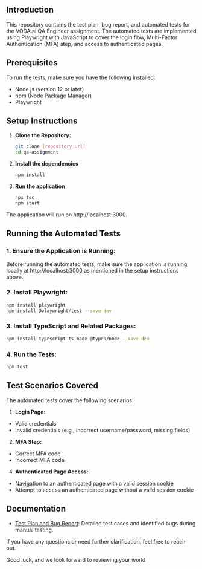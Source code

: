## Introduction

This repository contains the test plan, bug report, and automated tests for the VODA.ai QA Engineer assignment. The automated tests are implemented using Playwright with JavaScript to cover the login flow, Multi-Factor Authentication (MFA) step, and access to authenticated pages.

## Prerequisites

To run the tests, make sure you have the following installed:
  - Node.js (version 12 or later)
  - npm (Node Package Manager)
  - Playwright

## Setup Instructions

1. **Clone the Repository:**
   ```bash
   git clone [repository_url]
   cd qa-assignment
   ```
2. **Install the dependencies**
   ```bash
   npm install
   ```
3. **Run the application**
   ```bash
   npx tsc
   npm start
   ```
The application will run on http://localhost:3000.

## Running the Automated Tests

### 1. Ensure the Application is Running:
Before running the automated tests, make sure the application is running locally at http://localhost:3000 as mentioned in the setup instructions above.

### 2. Install Playwright:
   ```bash
   npm install playwright
   npm install @playwright/test --save-dev
   ```
### 3. Install TypeScript and Related Packages:
   ```bash
   npm install typescript ts-node @types/node --save-dev
   ```
### 4. Run the Tests:
   ```bash
   npm test
   ```
## Test Scenarios Covered

The automated tests cover the following scenarios:

1. **Login Page:**

  - Valid credentials
  - Invalid credentials (e.g., incorrect username/password, missing fields)

2. **MFA Step:**

  - Correct MFA code
  - Incorrect MFA code

4. **Authenticated Page Access:**

  - Navigation to an authenticated page with a valid session cookie
  - Attempt to access an authenticated page without a valid session cookie

## Documentation

- [Test Plan and Bug Report](docs/Test%20Plan.pdf): Detailed test cases and identified bugs during manual testing.

If you have any questions or need further clarification, feel free to reach out.

Good luck, and we look forward to reviewing your work!
